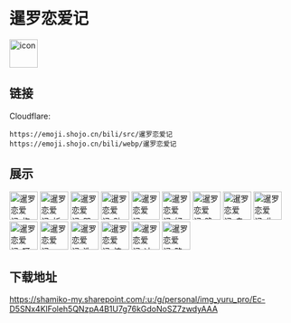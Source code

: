 # 暹罗恋爱记
<img src="https://emoji.shojo.cn/bili/src/暹罗恋爱记/icon.png" width="50" height="50" alt="icon">

## 链接
Cloudflare:
```
https://emoji.shojo.cn/bili/src/暹罗恋爱记
https://emoji.shojo.cn/bili/webp/暹罗恋爱记
```
## 展示
<img src="https://emoji.shojo.cn/bili/src/暹罗恋爱记/暹罗恋爱记-抱抱.png" width="50" height="50" alt="暹罗恋爱记-抱抱">
<img src="https://emoji.shojo.cn/bili/src/暹罗恋爱记/暹罗恋爱记-祈愿.png" width="50" height="50" alt="暹罗恋爱记-祈愿">
<img src="https://emoji.shojo.cn/bili/src/暹罗恋爱记/暹罗恋爱记-哭哭.png" width="50" height="50" alt="暹罗恋爱记-哭哭">
<img src="https://emoji.shojo.cn/bili/src/暹罗恋爱记/暹罗恋爱记-贴贴.png" width="50" height="50" alt="暹罗恋爱记-贴贴">
<img src="https://emoji.shojo.cn/bili/src/暹罗恋爱记/暹罗恋爱记-一团乱麻.png" width="50" height="50" alt="暹罗恋爱记-一团乱麻">
<img src="https://emoji.shojo.cn/bili/src/暹罗恋爱记/暹罗恋爱记-好喜欢.png" width="50" height="50" alt="暹罗恋爱记-好喜欢">
<img src="https://emoji.shojo.cn/bili/src/暹罗恋爱记/暹罗恋爱记-晚安.png" width="50" height="50" alt="暹罗恋爱记-晚安">
<img src="https://emoji.shojo.cn/bili/src/暹罗恋爱记/暹罗恋爱记-自闭.png" width="50" height="50" alt="暹罗恋爱记-自闭">
<img src="https://emoji.shojo.cn/bili/src/暹罗恋爱记/暹罗恋爱记-生气.png" width="50" height="50" alt="暹罗恋爱记-生气">
<img src="https://emoji.shojo.cn/bili/src/暹罗恋爱记/暹罗恋爱记-呀比.png" width="50" height="50" alt="暹罗恋爱记-呀比">
<img src="https://emoji.shojo.cn/bili/src/暹罗恋爱记/暹罗恋爱记-wink.png" width="50" height="50" alt="暹罗恋爱记-wink">
<img src="https://emoji.shojo.cn/bili/src/暹罗恋爱记/暹罗恋爱记-洗香香.png" width="50" height="50" alt="暹罗恋爱记-洗香香">
<img src="https://emoji.shojo.cn/bili/src/暹罗恋爱记/暹罗恋爱记-惊了.png" width="50" height="50" alt="暹罗恋爱记-惊了">
<img src="https://emoji.shojo.cn/bili/src/暹罗恋爱记/暹罗恋爱记-冲.png" width="50" height="50" alt="暹罗恋爱记-冲">
<img src="https://emoji.shojo.cn/bili/src/暹罗恋爱记/暹罗恋爱记-略略略.png" width="50" height="50" alt="暹罗恋爱记-略略略">

## 下载地址

https://shamiko-my.sharepoint.com/:u:/g/personal/img_yuru_pro/Ec-D5SNx4KlFoleh5QNzpA4B1U7g76kGdoNoSZ7zwdyAAA